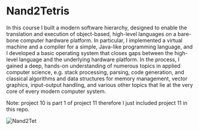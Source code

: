 # Nand2Tetris
In this course I built a modern software hierarchy,
designed to enable the translation and execution of object-based,
high-level languages on a bare-bone computer hardware platform.
In particular, I implemented a virtual machine and a compiler for a simple,
Java-like programming language,
and I developed a basic operating system that closes gaps between the high-level language and the underlying hardware platform.
In the process, I gained a deep, hands-on understanding of numerous topics in applied computer science, e.g. stack processing,
parsing, code generation, and classical algorithms and data structures for memory management,
vector graphics, input-output handling, and various other topics that lie at the very core of every modern computer system.

Note: project 10 is part 1 of project 11 therefore I just included project 11 in this repo.

![Nand2Tet](https://i.ytimg.com/vi/tNPsu1fPXlg/hqdefault.jpg)

